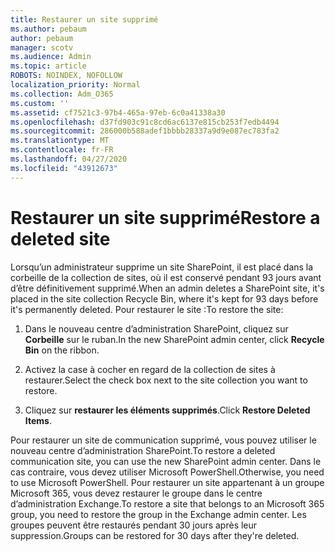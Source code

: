 ```yaml
---
title: Restaurer un site supprimé
ms.author: pebaum
author: pebaum
manager: scotv
ms.audience: Admin
ms.topic: article
ROBOTS: NOINDEX, NOFOLLOW
localization_priority: Normal
ms.collection: Adm_O365
ms.custom: ''
ms.assetid: cf7521c3-97b4-465a-97eb-6c0a41338a30
ms.openlocfilehash: d37fd903c91c8cd6ac6137e815cb253f7edb4494
ms.sourcegitcommit: 286000b588adef1bbbb28337a9d9e087ec783fa2
ms.translationtype: MT
ms.contentlocale: fr-FR
ms.lasthandoff: 04/27/2020
ms.locfileid: "43912673"
---
```

# <a name="restore-a-deleted-site"></a><span data-ttu-id="34fe7-102">Restaurer un site supprimé</span><span class="sxs-lookup"><span data-stu-id="34fe7-102">Restore a deleted site</span></span>

<span data-ttu-id="34fe7-103">Lorsqu’un administrateur supprime un site SharePoint, il est placé dans la corbeille de la collection de sites, où il est conservé pendant 93 jours avant d’être définitivement supprimé.</span><span class="sxs-lookup"><span data-stu-id="34fe7-103">When an admin deletes a SharePoint site, it's placed in the site collection Recycle Bin, where it's kept for 93 days before it's permanently deleted.</span></span> <span data-ttu-id="34fe7-104">Pour restaurer le site :</span><span class="sxs-lookup"><span data-stu-id="34fe7-104">To restore the site:</span></span>
  
1. <span data-ttu-id="34fe7-105">Dans le nouveau centre d’administration SharePoint, cliquez sur **Corbeille** sur le ruban.</span><span class="sxs-lookup"><span data-stu-id="34fe7-105">In the new SharePoint admin center, click **Recycle Bin** on the ribbon.</span></span> 
    
2. <span data-ttu-id="34fe7-106">Activez la case à cocher en regard de la collection de sites à restaurer.</span><span class="sxs-lookup"><span data-stu-id="34fe7-106">Select the check box next to the site collection you want to restore.</span></span>
    
3. <span data-ttu-id="34fe7-107">Cliquez sur **restaurer les éléments supprimés**.</span><span class="sxs-lookup"><span data-stu-id="34fe7-107">Click **Restore Deleted Items**.</span></span>
    
<span data-ttu-id="34fe7-108">Pour restaurer un site de communication supprimé, vous pouvez utiliser le nouveau centre d’administration SharePoint.</span><span class="sxs-lookup"><span data-stu-id="34fe7-108">To restore a deleted communication site, you can use the new SharePoint admin center.</span></span> <span data-ttu-id="34fe7-109">Dans le cas contraire, vous devez utiliser Microsoft PowerShell.</span><span class="sxs-lookup"><span data-stu-id="34fe7-109">Otherwise, you need to use Microsoft PowerShell.</span></span> <span data-ttu-id="34fe7-110">Pour restaurer un site appartenant à un groupe Microsoft 365, vous devez restaurer le groupe dans le centre d’administration Exchange.</span><span class="sxs-lookup"><span data-stu-id="34fe7-110">To restore a site that belongs to an Microsoft 365 group, you need to restore the group in the Exchange admin center.</span></span> <span data-ttu-id="34fe7-111">Les groupes peuvent être restaurés pendant 30 jours après leur suppression.</span><span class="sxs-lookup"><span data-stu-id="34fe7-111">Groups can be restored for 30 days after they're deleted.</span></span>
  

